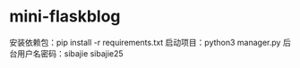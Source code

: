 # mini-flaskblog
安装依赖包：pip install -r requirements.txt
启动项目：python3 manager.py
后台用户名密码：sibajie sibajie25
